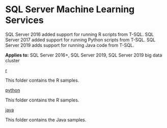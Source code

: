 # SQL Server Machine Learning Services

SQL Server 2016 added support for running R scripts from T-SQL. SQL Server 2017 added support for running Python scripts from T-SQL. SQL Server 2019 adds support for running Java code from T-SQL.

**Applies to:** SQL Server 2016+, SQL Server 2019, SQL Server 2019 big data cluster

[r](r)

This folder contains the R samples.

[python](python)

This folder contains the R samples.

[java](java)

This folder contains the Java samples.
